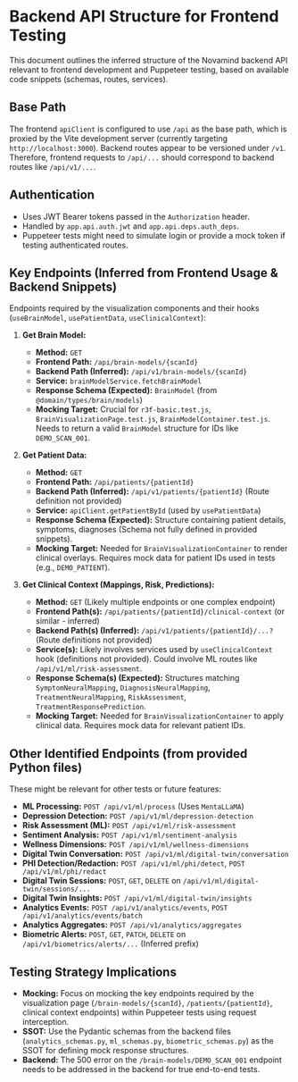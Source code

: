 # Backend API Structure for Frontend Testing

This document outlines the inferred structure of the Novamind backend API relevant to frontend development and Puppeteer testing, based on available code snippets (schemas, routes, services).

## Base Path

The frontend `apiClient` is configured to use `/api` as the base path, which is proxied by the Vite development server (currently targeting `http://localhost:3000`). Backend routes appear to be versioned under `/v1`. Therefore, frontend requests to `/api/...` should correspond to backend routes like `/api/v1/...`.

## Authentication

-   Uses JWT Bearer tokens passed in the `Authorization` header.
-   Handled by `app.api.auth.jwt` and `app.api.deps.auth_deps`.
-   Puppeteer tests might need to simulate login or provide a mock token if testing authenticated routes.

## Key Endpoints (Inferred from Frontend Usage & Backend Snippets)

Endpoints required by the visualization components and their hooks (`useBrainModel`, `usePatientData`, `useClinicalContext`):

1.  **Get Brain Model:**
    *   **Method:** `GET`
    *   **Frontend Path:** `/api/brain-models/{scanId}`
    *   **Backend Path (Inferred):** `/api/v1/brain-models/{scanId}`
    *   **Service:** `brainModelService.fetchBrainModel`
    *   **Response Schema (Expected):** `BrainModel` (from `@domain/types/brain/models`)
    *   **Mocking Target:** Crucial for `r3f-basic.test.js`, `BrainVisualizationPage.test.js`, `BrainModelContainer.test.js`. Needs to return a valid `BrainModel` structure for IDs like `DEMO_SCAN_001`.

2.  **Get Patient Data:**
    *   **Method:** `GET`
    *   **Frontend Path:** `/api/patients/{patientId}`
    *   **Backend Path (Inferred):** `/api/v1/patients/{patientId}` (Route definition not provided)
    *   **Service:** `apiClient.getPatientById` (used by `usePatientData`)
    *   **Response Schema (Expected):** Structure containing patient details, symptoms, diagnoses (Schema not fully defined in provided snippets).
    *   **Mocking Target:** Needed for `BrainVisualizationContainer` to render clinical overlays. Requires mock data for patient IDs used in tests (e.g., `DEMO_PATIENT`).

3.  **Get Clinical Context (Mappings, Risk, Predictions):**
    *   **Method:** `GET` (Likely multiple endpoints or one complex endpoint)
    *   **Frontend Path(s):** `/api/patients/{patientId}/clinical-context` (or similar - inferred)
    *   **Backend Path(s) (Inferred):** `/api/v1/patients/{patientId}/...?` (Route definitions not provided)
    *   **Service(s):** Likely involves services used by `useClinicalContext` hook (definitions not provided). Could involve ML routes like `/api/v1/ml/risk-assessment`.
    *   **Response Schema(s) (Expected):** Structures matching `SymptomNeuralMapping`, `DiagnosisNeuralMapping`, `TreatmentNeuralMapping`, `RiskAssessment`, `TreatmentResponsePrediction`.
    *   **Mocking Target:** Needed for `BrainVisualizationContainer` to apply clinical data. Requires mock data for relevant patient IDs.

## Other Identified Endpoints (from provided Python files)

These might be relevant for other tests or future features:

*   **ML Processing:** `POST /api/v1/ml/process` (Uses `MentaLLaMA`)
*   **Depression Detection:** `POST /api/v1/ml/depression-detection`
*   **Risk Assessment (ML):** `POST /api/v1/ml/risk-assessment`
*   **Sentiment Analysis:** `POST /api/v1/ml/sentiment-analysis`
*   **Wellness Dimensions:** `POST /api/v1/ml/wellness-dimensions`
*   **Digital Twin Conversation:** `POST /api/v1/ml/digital-twin/conversation`
*   **PHI Detection/Redaction:** `POST /api/v1/ml/phi/detect`, `POST /api/v1/ml/phi/redact`
*   **Digital Twin Sessions:** `POST`, `GET`, `DELETE` on `/api/v1/ml/digital-twin/sessions/...`
*   **Digital Twin Insights:** `POST /api/v1/ml/digital-twin/insights`
*   **Analytics Events:** `POST /api/v1/analytics/events`, `POST /api/v1/analytics/events/batch`
*   **Analytics Aggregates:** `POST /api/v1/analytics/aggregates`
*   **Biometric Alerts:** `POST`, `GET`, `PATCH`, `DELETE` on `/api/v1/biometrics/alerts/...` (Inferred prefix)

## Testing Strategy Implications

-   **Mocking:** Focus on mocking the key endpoints required by the visualization page (`/brain-models/{scanId}`, `/patients/{patientId}`, clinical context endpoints) within Puppeteer tests using request interception.
-   **SSOT:** Use the Pydantic schemas from the backend files (`analytics_schemas.py`, `ml_schemas.py`, `biometric_schemas.py`) as the SSOT for defining mock response structures.
-   **Backend:** The 500 error on the `/brain-models/DEMO_SCAN_001` endpoint needs to be addressed in the backend for true end-to-end tests.